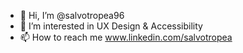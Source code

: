- 👋 Hi, I’m @salvotropea96
- 👀 I’m interested in UX Design & Accessibility
- 📫 How to reach me www.linkedin.com/salvotropea  


<!---
salvotropea96/salvotropea96 is a ✨ special ✨ repository because its `README.md` (this file) appears on your GitHub profile.
You can click the Preview link to take a look at your changes.
--->
